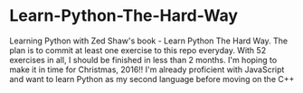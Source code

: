 # Learn-Python-The-Hard-Way
Learning Python with Zed Shaw's book - Learn Python The Hard Way. The plan is to commit at least one exercise to this repo everyday. With 52 exercises in all, I should be finished in less than 2 months. I'm hoping to make it in time for Christmas, 2016!! I'm already proficient with JavaScript and want to learn Python as my second language before moving on the C++
